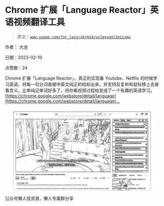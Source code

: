 # Chrome 扩展「Language Reactor」英语视频翻译工具

> 原文：[`www.yuque.com/for_lazy/xkrm14/vzlqvsagl2m1izmu`](https://www.yuque.com/for_lazy/xkrm14/vzlqvsagl2m1izmu)



作者： 大池



日期：2023-02-10



点赞数：24

<ne-hole id="u10c41a29" data-lake-id="u10c41a29"><ne-card data-card-name="hr" data-card-type="block" id="fswlF" data-event-boundary="card">

Chrome 扩展「Language Reactor」，真正的实现看 Youtube、Netflix 的时候学习英语，将每一句台词直接中英文纯正的给标出来，并支持反复听和鼠标移上去查看含义，比单纯记单词好多了，将你看视频过程给变成了一个有趣的英语学习。 [[https://chrome.google.com/webstore/detail/language](https://chrome.google.com/webstore/detail/language)... ]([https://chrome.google.com/webstore/detail/language-](https://chrome.google.com/webstore/detail/language-)reactor/hoombieeljmmljlkjmnheibnpciblicm)



<ne-card data-card-name="image" data-card-type="inline" id="Pbar2" data-event-boundary="card">![](img/a9e8d90451621fd6681fbcf5872a3310.png)  <ne-hole id="u65b8c5f0" data-lake-id="u65b8c5f0"><ne-card data-card-name="hr" data-card-type="block" id="OPTgU" data-event-boundary="card"><ne-p id="u066999fe" data-lake-id="u066999fe">公众号懒人找资源，懒人专属群分享

</ne-card></ne-hole></ne-card></ne-p></ne-card></ne-hole>